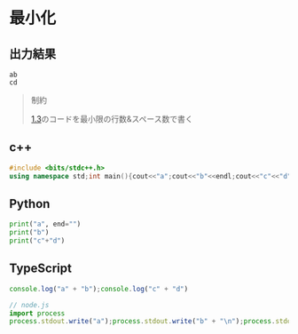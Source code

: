 # 最小化

## 出力結果

```
ab
cd
```

> 制約
>
> [1.3](../1_output/3_duplicate-output)のコードを最小限の行数&スペース数で書く

## c++

```c++
#include <bits/stdc++.h>
using namespace std;int main(){cout<<"a";cout<<"b"<<endl;cout<<"c"<<"d"<<endl;}
```

## Python

```python
print("a", end="")
print("b")
print("c"+"d")
```

## TypeScript

```ts
console.log("a" + "b");console.log("c" + "d")

// node.js
import process
process.stdout.write("a");process.stdout.write("b" + "\n");process.stdout.write("c" + "d")
```